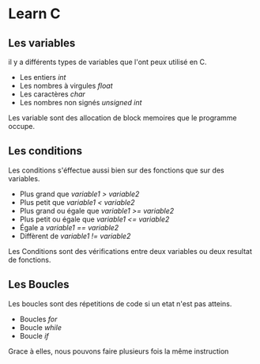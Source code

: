 # Learn C
## Les variables
il y a différents types de variables que l'ont peux utilisé en C.
- Les entiers *int*
- Les nombres à virgules *float*
- Les caractères *char*
- Les nombres non signés *unsigned int*

Les variable sont des allocation de block memoires que le programme occupe.

## Les conditions
Les conditions s'éffectue aussi bien sur des fonctions que sur des variables.
- Plus grand que *variable1 > variable2*
- Plus petit que *variable1 < variable2*
- Plus grand ou égale que *variable1 >= variable2*
- Plus petit ou égale que *variable1 <= variable2*
- Égale a *variable1 == variable2*
- Diffèrent de *variable1 != variable2*

Les Conditions sont des vérifications entre deux variables ou deux resultat de fonctions.

## Les Boucles
Les boucles sont des répetitions de code si un etat n'est pas atteins.
- Boucles *for*
- Boucle *while*
- Boucle *if*

Grace à elles, nous pouvons faire plusieurs fois la même instruction 
